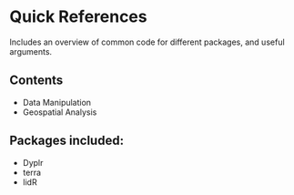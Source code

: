 # Quick References

Includes an overview of common code for different packages, and useful arguments. 

## Contents
- Data Manipulation
- Geospatial Analysis

## Packages included:
- Dyplr
- terra
- lidR
